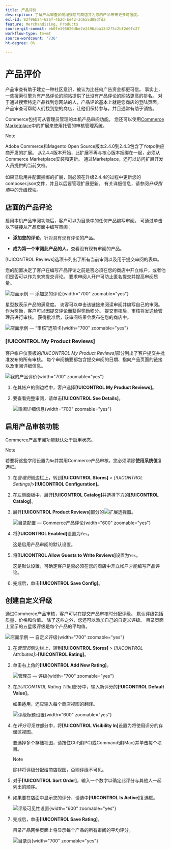 ```yaml
---
title: 产品评价
description: 了解产品审查如何增强您的商店并为您的产品带来更多可信度。
exl-id: 82f96b24-626f-4b2d-be42-3d655d08dfda
feature: Merchandising, Products
source-git-commit: eb0fe395020dbe2e2496aba13d2f5c2bf2d0fc27
workflow-type: tm+mt
source-wordcount: '736'
ht-degree: 0%

---
```


# 产品评价

产品审查有助于建立一种社区意识，被认为比任何广告资金都更可信。 事实上，一些搜索引擎为有产品评论的网站提供了比没有产品评论的网站更高的排名。 对于通过搜索特定产品找到您网站的人，产品评论基本上就是您商店的登陆页面。 产品审查可帮助人们找到您的商店，让他们保持参与，并且通常有助于销售。

Commerce包括可从管理员管理的本机产品审阅功能。 您还可以使用[Commerce Marketplace](../getting-started/commerce-marketplace.md)中的扩展来使用托管的审核管理系统。

>[!NOTE]
>
>Adobe Commerce和Magento Open Source版本2.4.0到2.4.3包含了Yotpo供应商开发的扩展。 从2.4.4版本开始，此扩展不再与核心版本捆绑在一起，必须从Commerce Marketplace安装和更新。 通过Marketplace，还可以访问扩展开发人员提供的当前文档。
><br><br>
>如果已启用并配置捆绑的扩展，则必须在升级2.4.4的过程中更新您的composer.json文件，并且以后要管理扩展更新。 有关详细信息，请参阅&#x200B;_升级指南_&#x200B;中的[升级模块](https://experienceleague.adobe.com/docs/commerce-operations/upgrade-guide/modules/upgrade.html?lang=zh-Hans)。

## 店面的产品评论

启用本机产品审阅功能后，客户可以为目录中的任何产品编写审阅。 可通过单击以下链接从产品页面中编写审阅：

- **添加您的评论**，针对具有现有评论的产品。

- **成为第一个审阅此产品的人**，查看没有现有审阅的产品。

[!UICONTROL Reviews]选项卡列出了所有当前审阅以及用于提交审阅的表单。

您的配置决定了客户在编写产品评论之前是否必须在您的商店中开立帐户，或者他们是否可以作为来宾提交评论。 要求审阅人开户可防止匿名提交并提高审阅质量。

![店面示例 — 添加您的评论](./assets/storefront-review-this-product.png){width="700" zoomable="yes"}

星型数表示产品的满意度。 访客可以单击该链接来阅读审阅并编写自己的审阅。 作为奖励，客户可以因提交评论而获得奖励积分。 提交审核后，审核将发送给管理员进行审核。 获得批准后，该审阅结果会发布在您的商店中。

![店面示例 — “审核”选项卡](./assets/storefront-reviews-tab.png){width="700" zoomable="yes"}

### [!UICONTROL My Product Reviews]

客户帐户仪表板的&#x200B;_[!UICONTROL My Product Reviews]_&#x200B;部分列出了客户提交并批准发布的所有审核。 每个审阅摘要都包含提交审阅的日期、指向产品页面的链接以及审阅详细信息。

![我的产品评价](./assets/account-dashboard-my-product-reviews.png){width="700" zoomable="yes"}

1. 在其帐户的侧边栏中，客户选择&#x200B;**[!UICONTROL My Product Reviews]**。

1. 要查看完整审阅，请单击&#x200B;**[!UICONTROL See Details]**。

   ![审阅详细信息](./assets/account-dashboard-my-product-reviews-details.png){width="700" zoomable="yes"}

## 启用产品审核功能

Commerce产品审阅功能默认处于启用状态。

>[!NOTE]
>
>若要将这些字段设置为`No`并禁用Commerce产品审核，您必须清除&#x200B;**使用系统值**&#x200B;复选框。

1. 在&#x200B;_管理员_&#x200B;侧边栏上，转到&#x200B;**[!UICONTROL Stores]** > _[!UICONTROL Settings]_>**[!UICONTROL Configuration]**。

1. 在左侧面板中，展开&#x200B;**[!UICONTROL Catalog]**&#x200B;并选择下方的&#x200B;**[!UICONTROL Catalog]**。

1. 展开&#x200B;**[!UICONTROL Product Reviews]**&#x200B;部分的![扩展选择器](../assets/icon-display-expand.png)。

   ![目录配置 — Commerce产品评论](../configuration-reference/catalog/assets/catalog-product-reviews.png){width="600" zoomable="yes"}

1. 将&#x200B;**[!UICONTROL Enabled]**&#x200B;设置为`Yes`。

   这是启用产品审阅的默认设置。

1. 将&#x200B;**[!UICONTROL Allow Guests to Write Reviews]**&#x200B;设置为`Yes`。

   这是默认设置，可确定客户是否必须在您的商店中开立帐户才能编写产品评论。

1. 完成后，单击&#x200B;**[!UICONTROL Save Config]**。

## 创建自定义评级

通过Commerce产品审核，客户可以在提交产品审核时分配评级。 默认评级包括质量、价格和价值。 除了这些之外，您还可以添加自己的自定义评级。 目录页面上显示的五星级评级是每个产品的平均值。

![店面示例 — 自定义评级](./assets/attribute-custom-ratings-review.png){width="700" zoomable="yes"}

1. 在&#x200B;_管理员_&#x200B;侧边栏上，转到&#x200B;**[!UICONTROL Stores]** > _[!UICONTROL Attributes]_>**[!UICONTROL Rating]**。

1. 单击右上角的&#x200B;**[!UICONTROL Add New Rating]**。

   ![管理员 — 评级](./assets/product-reviews-rating.png){width="700" zoomable="yes"}

1. 在&#x200B;_[!UICONTROL Rating Title]_&#x200B;部分中，输入新评分的&#x200B;**[!UICONTROL Default Value]**。

   如果适用，还应输入每个商店视图的翻译。

   ![评级标题设置](./assets/product-rating-title.png){width="600" zoomable="yes"}

1. 在&#x200B;_评分可见性_&#x200B;部分中，将&#x200B;**[!UICONTROL Visibility In]**&#x200B;设置为将使用评分的存储区视图。

   要选择多个存储视图，请按住Ctrl键(PC)或Command键(Mac)并单击每个项目。

   >[!NOTE]
   >
   >除非将评级分配给商店视图，否则评级不可见。

1. 对于&#x200B;**[!UICONTROL Sort Order]**，输入一个数字以确定此评分与其他人一起列出的顺序。

1. 如果要在店面中显示您的评分，请选中&#x200B;**[!UICONTROL Is Active]**&#x200B;复选框。

   ![评级可见性设置](./assets/product-rating-visibility.png){width="600" zoomable="yes"}

1. 完成后，单击&#x200B;**[!UICONTROL Save Rating]**。

   目录产品网格页面上将显示每个产品的所有审阅的平均评分。

   ![目录页](./assets/catalog-rating-page.png){width="700" zoomable="yes"}
